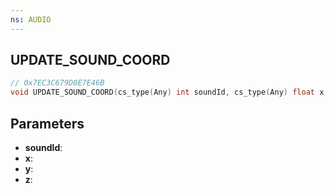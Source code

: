 ```yaml
---
ns: AUDIO
---
```

## UPDATE_​SOUND_​COORD

```c
// 0x7EC3C679D0E7E46B
void UPDATE_​SOUND_​COORD(cs_type(Any) int soundId, cs_type(Any) float x, cs_type(Any) float y, cs_type(Any) float z);
```


## Parameters
* **soundId**: 
* **x**: 
* **y**: 
* **z**: 

